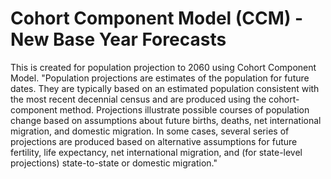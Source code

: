 # Cohort Component Model (CCM) - New Base Year Forecasts
This is created for population projection to 2060 using Cohort Component Model.
"Population projections are estimates of the population for future dates. They are typically based on an estimated population consistent with the most recent decennial census and are produced using the cohort-component method. Projections illustrate possible courses of population change based on assumptions about future births, deaths, net international migration, and domestic migration. In some cases, several series of projections are produced based on alternative assumptions for future fertility, life expectancy, net international migration, and (for state-level projections) state-to-state or domestic migration."
